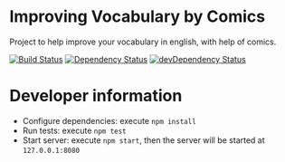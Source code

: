 Improving Vocabulary by Comics
==============================

Project to help improve your vocabulary in english, with help of comics.

[![Build Status](https://api.shippable.com/projects/53e963c43c46f91b0121dbf0/badge/master)](https://www.shippable.com/projects/53e963c43c46f91b0121dbf0)
[![Dependency Status](https://david-dm.org/andreitognolo/improving-vocabulary.svg?theme=shields.io)](https://david-dm.org/andreitognolo/improving-vocabulary)
[![devDependency Status](https://david-dm.org/andreitognolo/improving-vocabulary/dev-status.svg?theme=shields.io)](https://david-dm.org/andreitognolo/improving-vocabulary#info=devDependencies)

Developer information
===================

- Configure dependencies: execute `npm install`
- Run tests: execute `npm test`
- Start server: execute `npm start`, then the server will be started at  `127.0.0.1:8080`

